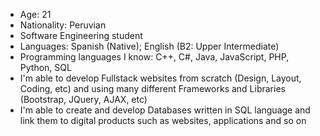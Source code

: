- Age: 21
- Nationality: Peruvian
- Software Engineering student
- Languages: Spanish (Native); English (B2: Upper Intermediate)
- Programming languages I know: C++, C#, Java, JavaScript, PHP, Python, SQL
- I'm able to develop Fullstack websites from scratch (Design, Layout, Coding, etc) and using many different Frameworks and Libraries (Bootstrap, JQuery, AJAX, etc)
- I'm able to create and develop Databases written in SQL language and link them to digital products such as websites, applications and so on

<!---
Dunnoir/Dunnoir is a ✨ special ✨ repository because its `README.md` (this file) appears on your GitHub profile.
You can click the Preview link to take a look at your changes.
--->
